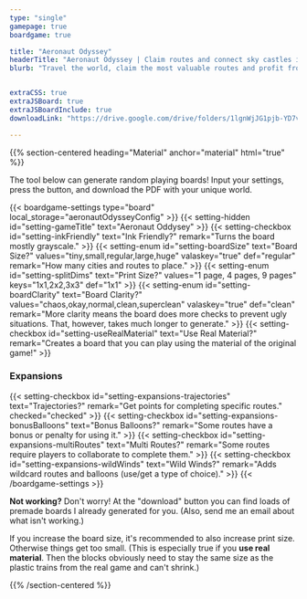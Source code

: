 ```yaml
---
type: "single"
gamepage: true
boardgame: true

title: "Aeronaut Odyssey"
headerTitle: "Aeronaut Odyssey | Claim routes and connect sky castles in a fast game inspired by Ticket to Ride."
blurb: "Travel the world, claim the most valuable routes and profit from it. Connect the sky castles faster than your opponents, in a One Paper Game inspired by Ticket to Ride."


extraCSS: true
extraJSBoard: true
extraJSBoardInclude: true
downloadLink: "https://drive.google.com/drive/folders/1lgnWjJG1pjb-YD7vg_0rS1QHW54xFpP1"

---
```


{{% section-centered heading="Material" anchor="material" html="true" %}}

<p>The tool below can generate random playing boards! Input your settings, press the button, and download the PDF with your unique world.</p>

{{< boardgame-settings type="board" local_storage="aeronautOdysseyConfig" >}}
	{{< setting-hidden id="setting-gameTitle" text="Aeronaut Oddysey" >}}
  {{< setting-checkbox id="setting-inkFriendly" text="Ink Friendly?" remark="Turns the board mostly grayscale." >}}
  {{< setting-enum id="setting-boardSize" text="Board Size?" values="tiny,small,regular,large,huge" valaskey="true" def="regular" remark="How many cities and routes to place." >}}
  {{< setting-enum id="setting-splitDims" text="Print Size?" values="1 page, 4 pages, 9 pages" keys="1x1,2x2,3x3" def="1x1" >}}
  {{< setting-enum id="setting-boardClarity" text="Board Clarity?" values="chaos,okay,normal,clean,superclean" valaskey="true" def="clean" remark="More clarity means the board does more checks to prevent ugly situations. That, however, takes much longer to generate." >}}
  {{< setting-checkbox id="setting-useRealMaterial" text="Use Real Material?" remark="Creates a board that you can play using the material of the original game!" >}}
  <h3>Expansions</h3>
  {{< setting-checkbox id="setting-expansions-trajectories" text="Trajectories?" remark="Get points for completing specific routes." checked="checked" >}}
  {{< setting-checkbox id="setting-expansions-bonusBalloons" text="Bonus Balloons?" remark="Some routes have a bonus or penalty for using it." >}}
  {{< setting-checkbox id="setting-expansions-multiRoutes" text="Multi Routes?" remark="Some routes require players to collaborate to complete them." >}}
  {{< setting-checkbox id="setting-expansions-wildWinds" text="Wild Winds?" remark="Adds wildcard routes and balloons (use/get a type of choice)." >}}
{{< /boardgame-settings >}}

<p class="settings-remark"><strong>Not working?</strong> Don't worry! At the "download" button you can find loads of premade boards I already generated for you. (Also, send me an email about what isn't working.)</p>

<p class="settings-remark">If you increase the board size, it's recommended to also increase print size. Otherwise things get too small. (This is especially true if you <strong>use real material</strong>. Then the blocks obviously need to stay the same size as the plastic trains from the real game and can't shrink.)</p>

{{% /section-centered %}}